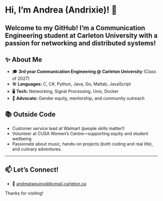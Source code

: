 # Hi, I’m Andrea (Andrixie)! 👋

Welcome to my GitHub! I’m a Communication Engineering student at Carleton University with a passion for networking and distributed systems!
---

## ✨ About Me
- 🎓 **3rd year Communication Engineering @ Carleton University** (Class of 2027)
- 🛠️ **Languages:** C, C#, Python, Java, Go, Matlab, JavaScript
- 🖥️ **Tech:** Networking, Signal Processing, Unix, Docker
- 🤝 **Advocate:** Gender equity, mentorship, and community outreach

## 📚 Outside Code
- Customer service lead at Walmart (people skills matter!)
- Volunteer at CUSA Women’s Centre—supporting equity and student wellbeing
- Passionate about music, hands-on projects (both coding and real life), and culinary adventures.

---

## 📫 Let’s Connect!
- 📧 andreataguinod@cmail.carleton.ca

Thanks for visiting!
